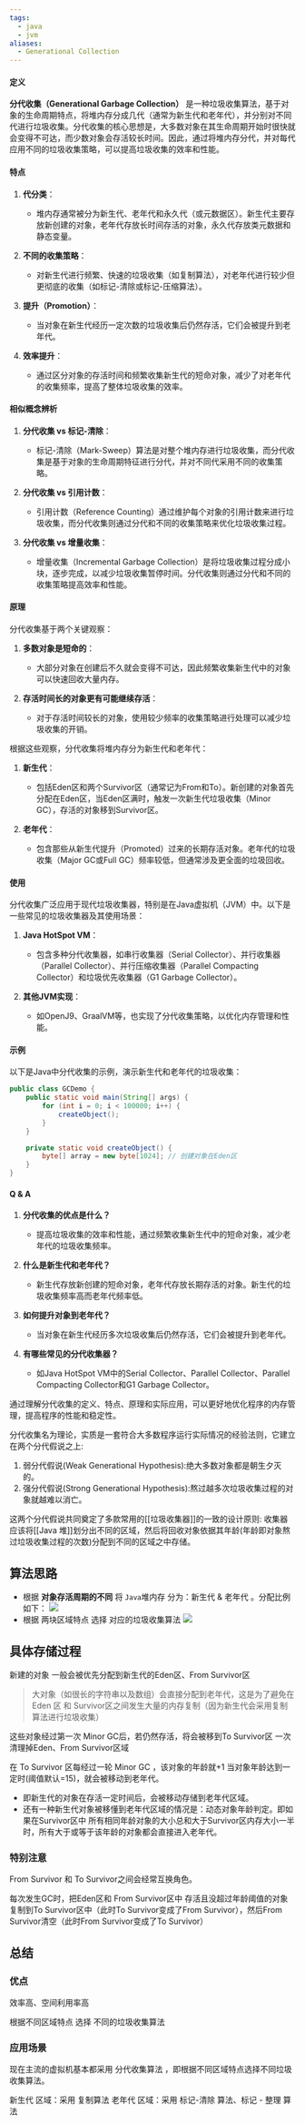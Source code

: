 ```yaml
---
tags:
  - java
  - jvm
aliases:
  - Generational Collection
---
```


#### 定义

**分代收集（Generational Garbage Collection）** 是一种垃圾收集算法，基于对象的生命周期特点，将堆内存分成几代（通常为新生代和老年代），并分别对不同代进行垃圾收集。分代收集的核心思想是，大多数对象在其生命周期开始时很快就会变得不可达，而少数对象会存活较长时间。因此，通过将堆内存分代，并对每代应用不同的垃圾收集策略，可以提高垃圾收集的效率和性能。

#### 特点

1. **代分类**：
   - 堆内存通常被分为新生代、老年代和永久代（或元数据区）。新生代主要存放新创建的对象，老年代存放长时间存活的对象，永久代存放类元数据和静态变量。
   
2. **不同的收集策略**：
   - 对新生代进行频繁、快速的垃圾收集（如复制算法），对老年代进行较少但更彻底的收集（如标记-清除或标记-压缩算法）。
   
3. **提升（Promotion）**：
   - 当对象在新生代经历一定次数的垃圾收集后仍然存活，它们会被提升到老年代。
   
4. **效率提升**：
   - 通过区分对象的存活时间和频繁收集新生代的短命对象，减少了对老年代的收集频率，提高了整体垃圾收集的效率。

#### 相似概念辨析

1. **分代收集 vs 标记-清除**：
   - 标记-清除（Mark-Sweep）算法是对整个堆内存进行垃圾收集，而分代收集是基于对象的生命周期特征进行分代，并对不同代采用不同的收集策略。
   
2. **分代收集 vs 引用计数**：
   - 引用计数（Reference Counting）通过维护每个对象的引用计数来进行垃圾收集，而分代收集则通过分代和不同的收集策略来优化垃圾收集过程。

3. **分代收集 vs 增量收集**：
   - 增量收集（Incremental Garbage Collection）是将垃圾收集过程分成小块，逐步完成，以减少垃圾收集暂停时间。分代收集则通过分代和不同的收集策略提高效率和性能。

#### 原理

分代收集基于两个关键观察：

1. **多数对象是短命的**：
   - 大部分对象在创建后不久就会变得不可达，因此频繁收集新生代中的对象可以快速回收大量内存。

2. **存活时间长的对象更有可能继续存活**：
   - 对于存活时间较长的对象，使用较少频率的收集策略进行处理可以减少垃圾收集的开销。

根据这些观察，分代收集将堆内存分为新生代和老年代：

1. **新生代**：
   - 包括Eden区和两个Survivor区（通常记为From和To）。新创建的对象首先分配在Eden区，当Eden区满时，触发一次新生代垃圾收集（Minor GC），存活的对象移到Survivor区。

2. **老年代**：
   - 包含那些从新生代提升（Promoted）过来的长期存活对象。老年代的垃圾收集（Major GC或Full GC）频率较低，但通常涉及更全面的垃圾回收。

#### 使用

分代收集广泛应用于现代垃圾收集器，特别是在Java虚拟机（JVM）中。以下是一些常见的垃圾收集器及其使用场景：

1. **Java HotSpot VM**：
   - 包含多种分代收集器，如串行收集器（Serial Collector）、并行收集器（Parallel Collector）、并行压缩收集器（Parallel Compacting Collector）和垃圾优先收集器（G1 Garbage Collector）。

2. **其他JVM实现**：
   - 如OpenJ9、GraalVM等，也实现了分代收集策略，以优化内存管理和性能。

#### 示例

以下是Java中分代收集的示例，演示新生代和老年代的垃圾收集：

```java
public class GCDemo {
    public static void main(String[] args) {
        for (int i = 0; i < 100000; i++) {
            createObject();
        }
    }

    private static void createObject() {
        byte[] array = new byte[1024]; // 创建对象在Eden区
    }
}
```

#### Q & A

1. **分代收集的优点是什么？**
   - 提高垃圾收集的效率和性能，通过频繁收集新生代中的短命对象，减少老年代的垃圾收集频率。

2. **什么是新生代和老年代？**
   - 新生代存放新创建的短命对象，老年代存放长期存活的对象。新生代的垃圾收集频率高而老年代频率低。

3. **如何提升对象到老年代？**
   - 当对象在新生代经历多次垃圾收集后仍然存活，它们会被提升到老年代。

4. **有哪些常见的分代收集器？**
   - 如Java HotSpot VM中的Serial Collector、Parallel Collector、Parallel Compacting Collector和G1 Garbage Collector。

通过理解分代收集的定义、特点、原理和实际应用，可以更好地优化程序的内存管理，提高程序的性能和稳定性。



分代收集名为理论，实质是一套符合大多数程序运行实际情况的经验法则，它建立在两个分代假说之上:

1. 弱分代假说(Weak Generational Hypothesis):绝大多数对象都是朝生夕灭的。 
2. 强分代假说(Strong Generational Hypothesis):熬过越多次垃圾收集过程的对象就越难以消亡。

这两个分代假说共同奠定了多款常用的[[垃圾收集器]]的一致的设计原则: 收集器应该将[[Java 堆]]划分出不同的区域，然后将回收对象依据其年龄(年龄即对象熬过垃圾收集过程的次数)分配到不同的区域之中存储。


## 算法思路
-   根据 **对象存活周期的不同** 将 `Java`堆内存 分为：新生代 & 老年代 。分配比例如下：
![](https://imgconvert.csdnimg.cn/aHR0cDovL3VwbG9hZC1pbWFnZXMuamlhbnNodS5pby91cGxvYWRfaW1hZ2VzLzk0NDM2NS1hZWJhODAwYzljZDMxYjk5LnBuZw?x-oss-process=image/format,png)
- 根据 两块区域特点 选择 对应的垃圾收集算法
![](https://imgconvert.csdnimg.cn/aHR0cDovL3VwbG9hZC1pbWFnZXMuamlhbnNodS5pby91cGxvYWRfaW1hZ2VzLzk0NDM2NS01ZmRjNmI3YjM0NjcyZTVkLnBuZw?x-oss-process=image/format,png)
## 具体存储过程
新建的对象 一般会被优先分配到新生代的Eden区、From Survivor区
>大对象（如很长的字符串以及数组）会直接分配到老年代，这是为了避免在 Eden 区 和 Survivor区之间发生大量的内存复制（因为新生代会采用复制算法进行垃圾收集）

这些对象经过第一次 Minor GC后，若仍然存活，将会被移到To Survivor区
一次清理掉Eden、From Survivor区域

在 To Survivor 区每经过一轮 Minor GC ，该对象的年龄就+1
当对象年龄达到一定时(阈值默认=15)，就会被移动到老年代。
- 即新生代的对象在存活一定时间后，会被移动存储到老年代区域。
- 还有一种新生代对象被移懂到老年代区域的情况是：动态对象年龄判定。即如果在Survivor区中 所有相同年龄对象的大小总和大于Survivor区内存大小一半时，所有大于或等于该年龄的对象都会直接进入老年代。
### 特别注意
From Survivor 和 To Survivor之间会经常互换角色。

每次发生GC时，把Eden区和 From Survivor区中 存活且没超过年龄阈值的对象 复制到To Survivor区中（此时To Survivor变成了From Survivor），然后From Survivor清空（此时From Survivor变成了To Survivor）

## 总结
### 优点
效率高、空间利用率高

根据不同区域特点 选择 不同的垃圾收集算法

### 应用场景
现在主流的虚拟机基本都采用 分代收集算法 ，即根据不同区域特点选择不同垃圾收集算法。

新生代 区域：采用 复制算法
老年代 区域：采用 标记-清除 算法、标记 - 整理 算法


